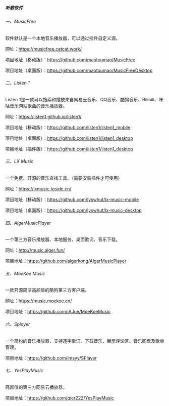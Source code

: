 ##### 听歌软件

###### 一、MusicFree

软件默认是一个本地音乐播放器，可以通过插件自定义源。

网址：https://musicfree.catcat.work/

项目地址（移动版）：https://github.com/maotoumao/MusicFree

项目地址（桌面版）：https://github.com/maotoumao/MusicFreeDesktop

###### 二、Listen 1

Listen 1是一款可以搜索和播放来自网易云音乐、QQ音乐、酷狗音乐、Bilibili、咪咕音乐网站歌曲的音乐播放器。

网址：https://listen1.github.io/listen1/

项目地址（移动版）：https://github.com/listen1/listen1_mobile

项目地址（桌面版）：https://github.com/listen1/listen1_desktop

项目地址（插件版）：https://github.com/listen1/listen1_desktop

###### 三、LX Music

一个免费、开源的音乐查找工具。（需要安装插件才可使用）

网址：https://lxmusic.toside.cn/

项目地址（移动版）：https://github.com/lyswhut/lx-music-mobile

项目地址（桌面版）：https://github.com/lyswhut/lx-music-desktop

###### 四、AlgerMusicPlayer

一个第三方音乐播放器、本地服务、桌面歌词、音乐下载。

网址：http://music.alger.fun/

项目地址：https://github.com/algerkong/AlgerMusicPlayer

###### 五、MoeKoe Music

一款开源简洁高颜值的酷狗第三方客户端。

网址：https://music.moekoe.cn/

项目地址：https://github.com/iAJue/MoeKoeMusic

###### 六、Splayer

一个简约的音乐播放器，支持逐字歌词、下载音乐、展示评论区、音乐网盘及歌单管理。

项目地址：https://github.com/imsyy/SPlayer

###### 七、YesPlayMusic

高颜值的第三方网易云播放器。

项目地址：https://github.com/qier222/YesPlayMusic





